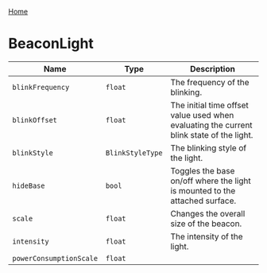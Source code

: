 [Home](https://wnp78.github.io/Sr2Xml/)

# BeaconLight


|Name|Type|Description|
|--|--|--|
|`blinkFrequency`|`float`|The frequency of the blinking.|
|`blinkOffset`|`float`|The initial time offset value used when evaluating the current blink state of the light.|
|`blinkStyle`|`BlinkStyleType`|The blinking style of the light.|
|`hideBase`|`bool`|Toggles the base on/off where the light is mounted to the attached surface.|
|`scale`|`float`|Changes the overall size of the beacon.|
|`intensity`|`float`|The intensity of the light.|
|`powerConsumptionScale`|`float`||


